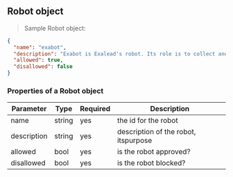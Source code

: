 ## Robot object

> Sample Robot object:

```json
{
  "name": "exabot",
  "description": "Exabot is Exalead's robot. Its role is to collect and index data from all around the world to supply Exalead's search engine. ",
  "allowed": true,
  "disallowed": false
}
```

### Properties of a Robot object

Parameter   | Type   | Required | Description
----------- | ------ | -------- | --------------------------------------------------------
name        | string |    yes   | the id for the robot
description | string |    yes   | description of the robot, itspurpose
allowed     | bool   |    yes   | is the robot approved?
disallowed  | bool   |    yes   | is the robot blocked?
